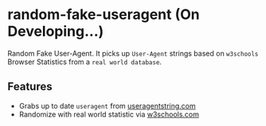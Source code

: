 # random-fake-useragent (On Developing...)

Random Fake User-Agent. It picks up `User-Agent` strings based on `w3schools` Browser Statistics from a `real world database`.

## Features

* Grabs up to date `useragent` from [useragentstring.com](http://useragentstring.com/)
* Randomize with real world statistic via [w3schools.com](http://www.w3schools.com)